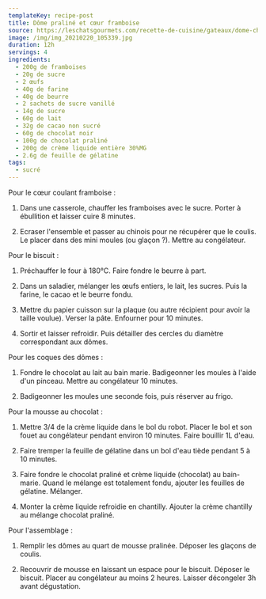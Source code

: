 ```yaml
---
templateKey: recipe-post
title: Dôme praliné et cœur framboise
source: https://leschatsgourmets.com/recette-de-cuisine/gateaux/dome-chocolat-mousse-au-praline-et-coeur-coulant-framboise/
image: /img/img_20210220_105339.jpg
duration: 12h
servings: 4
ingredients:
  - 200g de framboises
  - 20g de sucre
  - 2 œufs
  - 40g de farine
  - 40g de beurre
  - 2 sachets de sucre vanillé
  - 14g de sucre
  - 60g de lait
  - 32g de cacao non sucré
  - 60g de chocolat noir
  - 100g de chocolat praliné
  - 200g de crème liquide entière 30%MG
  - 2.6g de feuille de gélatine
tags:
  - sucré
---
```

Pour le cœur coulant framboise :

1. Dans une casserole, chauffer les framboises avec le sucre. Porter à ébullition et laisser cuire 8 minutes.

2. Ecraser l'ensemble et passer au chinois pour ne récupérer que le coulis. Le placer dans des mini moules (ou glaçon ?). Mettre au congélateur.

Pour le biscuit :

1. Préchauffer le four à 180°C. Faire fondre le beurre à part. 

2. Dans un saladier, mélanger les œufs entiers, le lait, les sucres. Puis la farine, le cacao et le beurre fondu.

3. Mettre du papier cuisson sur la plaque (ou autre récipient pour avoir la taille voulue). Verser la pâte. Enfourner pour 10 minutes.

4. Sortir et laisser refroidir. Puis détailler des cercles du diamètre correspondant aux dômes.

Pour les coques des dômes :

1. Fondre le chocolat au lait au bain marie. Badigeonner les moules à l'aide d'un pinceau. Mettre au congélateur 10 minutes.

2. Badigeonner les moules une seconde fois, puis réserver au frigo.

Pour la mousse au chocolat :

1. Mettre 3/4 de la crème liquide dans le bol du robot. Placer le bol et son fouet au congélateur pendant environ 10 minutes. Faire bouillir 1L d'eau.

2. Faire tremper la feuille de gélatine dans un bol d'eau tiède pendant 5 à 10 minutes.

3. Faire fondre le chocolat praliné et crème liquide (chocolat) au bain-marie. Quand le mélange est totalement fondu, ajouter les feuilles de gélatine. Mélanger.

4. Monter la crème liquide refroidie en chantilly. Ajouter la crème chantilly au mélange chocolat praliné.

Pour l'assemblage :

1. Remplir les dômes au quart de mousse pralinée. Déposer les glaçons de coulis.

2. Recouvrir de mousse en laissant un espace pour le biscuit. Déposer le biscuit. Placer au congélateur au moins 2 heures. Laisser décongeler 3h avant dégustation.
